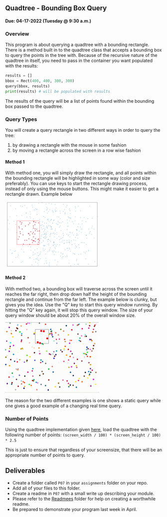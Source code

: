 ## Quadtree - Bounding Box Query
#### Due: 04-17-2022 (Tuesday @ 9:30 a.m.)

### Overview

This program is about querying a quadtree with a bounding rectangle. There is a method built in to the quadtree class that accepts a bounding box to query the points in the tree with. Because of the recursive nature of the quadtree in itself, you need to pass in the container you want populated with the results:

```python
results = []
bbox = Rect(400, 400, 300, 300)
query(bbox, results)
print(results) # will be populated with results
```

The results of the query will be a list of points found within the bounding box passed to the quadtree.

### Query Types

You will create a query rectangle in two different ways in order to query the tree: 
1. by drawing a rectangle with the mouse in some fashion
2. by moving a rectangle across the screen in a row wise fashion 

#### Method 1
With method one, you will simply draw the rectangle, and all points within the bounding rectangle will be highlighted in some way (color and size preferably). You can use keys to start the rectangle drawing process, instead of only using the mouse buttons. This might make it easier to get a rectangle drawn. Example below 

<img src="./media/search-quadtree.png" width="300">

#### Method 2
With method two, a bounding box will traverse across the screen until it reaches the far right, then drop down half the height of the bounding rectangle and continue from the far left. The example below is clunky, but gives you the idea. Use the "Q" key to start this query window running. By hitting the "Q" key again, it will stop this query window. The size of your query window should be about 20% of the overall window size. 

<img src="./media/moving_query_window.gif" width="300">

The reason for the two different examples is one shows a static query while one gives a good example of a changing real time query.

### Number of Points

Using the quadtree implementation given [here](quadtree_streamlined/quadTree.py), load the quadtree with the following number of points: 
    `(screen_width / 100) * (screen_height / 100) * 2.5`

This is just to ensure that regardless of your screensize, that there will be an appropriate number of points to query.


## Deliverables

- Create a folder called `P07` in your `assignments` folder on your repo.
- Add all of your files to this folder. 
- Create a readme in `P07` with a small write up describing your module. 
- Please refer to the [Readmees](../../Resources/02-Readmees/README.md) folder for help on creating a worthwhile readme.
- Be prepared to demonstrate your program last week in April.


